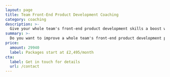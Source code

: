 ```yaml
---
layout: page
title: Team Front-End Product Development Coaching
category: coaching
description: >-
  Give your whole team's front-end product development skills a boost with a monthly coaching package
summary: >-
  Do you want to improve a whole team's front-end product development practices without hiring expensive contractors or senior developers? Each coaching package is designed exclusively for the needs of your team and product. Packages can include monthly workshops, seminars and mob programming sessions, with your product at the heart of everything.
price: 
  amount: 29940
  label: Packages start at £2,495/month
cta:
  label: Get in touch for details
  url: /contact
---
```

